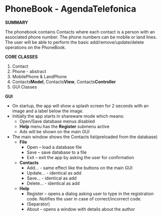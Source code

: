 PhoneBook - AgendaTelefonica
================

**SUMMARY**
 
The phonebook contains Contacts where each contact is a person with an associated phone number.
The phone numbers can be mobile or land lines. The user will be able to perform the basic add/remove/update/delete operations on the PhoneBook.


**CORE CLASSES**

1. Contact
2. Phone - abstract
3. MobilePhone & LandPhone
4. Contacts**Model**, Contacts**View**, Contacts**Controller** 
5. GUI Classes


**GUI**
 
- On startup, the app will show a splash screen for 2 seconds with an image and a label below the image.
- Initially the app starts in shareware mode which means:
  - Open/Save database menus disabled
  - **Help** menu has the **Register** submenu active
  - Ads will be shown on the main GUI 
- The main window shows the Contacts list(preloaded from the database) 
  * **File**
    * Open – load a database file
    * Save – save database to a file
    * Exit – exit the app by asking the user for confirmation
  * **Contacts**
    * Add… - same effect like the buttons on the main GUI
    * Update… - identical as add
    * Save… - identical as add
    * Delete… - identical as add
  * **Help**
    * Register – opens a dialog asking user to type in the registration code. Notifies the user in case of correct/incorrect code.
    * (Separator)
    * About – opens a window with details about the author
 